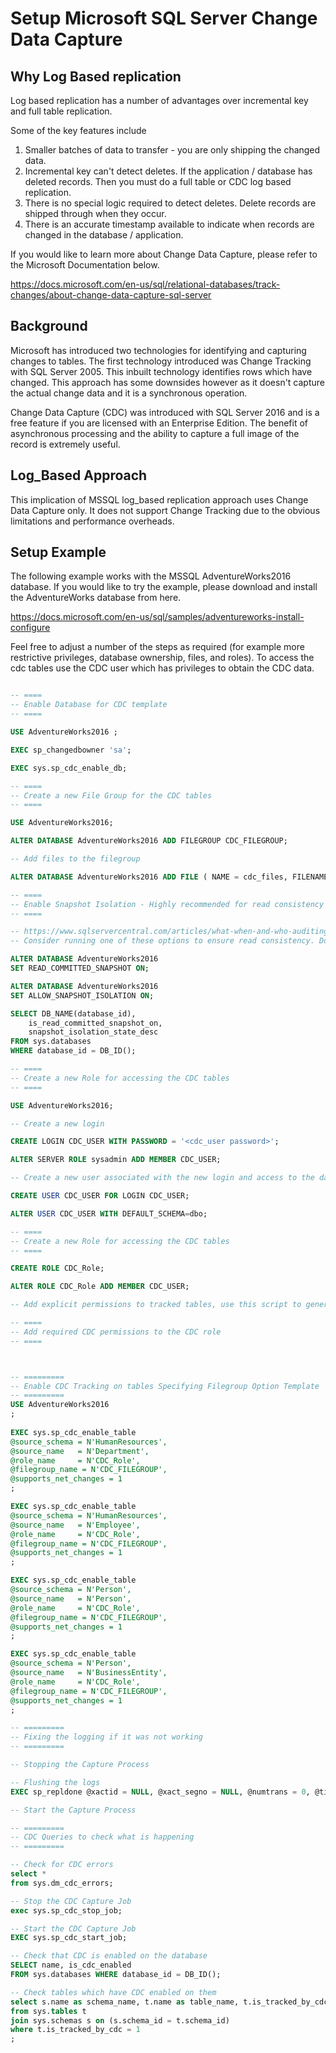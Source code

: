 # Setup Microsoft SQL Server Change Data Capture

## Why Log Based replication

Log based replication has a number of advantages over incremental key and full table replication.

Some of the key features include
1. Smaller batches of data to transfer - you are only shipping the changed data.
2. Incremental key can't detect deletes. If the application / database has deleted records. Then you must do a full table or CDC log based replication.
3. There is no special logic required to detect deletes. Delete records are shipped through when they occur.
4. There is an accurate timestamp available to indicate when records are changed in the database / application.

If you would like to learn more about Change Data Capture, please refer to the Microsoft Documentation below.

https://docs.microsoft.com/en-us/sql/relational-databases/track-changes/about-change-data-capture-sql-server

## Background

Microsoft has introduced two technologies for identifying and capturing changes to tables. The first technology introduced was Change Tracking with SQL Server 2005. This inbuilt technology
identifies rows which have changed. This approach has some downsides however as it doesn't capture the actual change data and it is a synchronous operation.

Change Data Capture (CDC) was introduced with SQL Server 2016 and is a free feature if you are licensed with an Enterprise Edition. The benefit of asynchronous processing and the ability to capture a
full image of the record is extremely useful. 

## Log_Based Approach

This implication of MSSQL log_based replication approach uses Change Data Capture only. It does not support Change Tracking due to the obvious limitations and performance overheads.

## Setup Example

The following example works with the MSSQL AdventureWorks2016 database. If you would like to try the example, please download and install the AdventureWorks database from here.

https://docs.microsoft.com/en-us/sql/samples/adventureworks-install-configure

Feel free to adjust a number of the steps as required (for example more restrictive privileges, database ownership, files, and roles). To access the cdc tables use the CDC user which has privileges
to obtain the CDC data.

```sql

-- ====  
-- Enable Database for CDC template   
-- ====  

USE AdventureWorks2016 ;  

EXEC sp_changedbowner 'sa';

EXEC sys.sp_cdc_enable_db;  

-- ====  
-- Create a new File Group for the CDC tables   
-- ====  

USE AdventureWorks2016;

ALTER DATABASE AdventureWorks2016 ADD FILEGROUP CDC_FILEGROUP;

-- Add files to the filegroup

ALTER DATABASE AdventureWorks2016 ADD FILE ( NAME = cdc_files, FILENAME = 'C:\MySQLFiles\CDC_FILES' )to FILEGROUP CDC_FILEGROUP;

-- ====  
-- Enable Snapshot Isolation - Highly recommended for read consistency and to avoid dirty commits.   
-- ====  

-- https://www.sqlservercentral.com/articles/what-when-and-who-auditing-101-part-2
-- Consider running one of these options to ensure read consistency. Do consider the impact however of enabling these features.

ALTER DATABASE AdventureWorks2016
SET READ_COMMITTED_SNAPSHOT ON;

ALTER DATABASE AdventureWorks2016
SET ALLOW_SNAPSHOT_ISOLATION ON;

SELECT DB_NAME(database_id), 
    is_read_committed_snapshot_on,
    snapshot_isolation_state_desc
FROM sys.databases
WHERE database_id = DB_ID();

-- ====  
-- Create a new Role for accessing the CDC tables   
-- ====

USE AdventureWorks2016;

-- Create a new login

CREATE LOGIN CDC_USER WITH PASSWORD = '<cdc_user password>';

ALTER SERVER ROLE sysadmin ADD MEMBER CDC_USER;

-- Create a new user associated with the new login and access to the database

CREATE USER CDC_USER FOR LOGIN CDC_USER;

ALTER USER CDC_USER WITH DEFAULT_SCHEMA=dbo;

-- ====  
-- Create a new Role for accessing the CDC tables   
-- ====

CREATE ROLE CDC_Role;

ALTER ROLE CDC_Role ADD MEMBER CDC_USER;

-- Add explicit permissions to tracked tables, use this script to generate the required grant permissions

-- ====  
-- Add required CDC permissions to the CDC role   
-- ====



-- =========  
-- Enable CDC Tracking on tables Specifying Filegroup Option Template  
-- =========  
USE AdventureWorks2016  
;  
  
EXEC sys.sp_cdc_enable_table  
@source_schema = N'HumanResources',
@source_name   = N'Department',  
@role_name     = N'CDC_Role',  
@filegroup_name = N'CDC_FILEGROUP',  
@supports_net_changes = 1  
; 

EXEC sys.sp_cdc_enable_table  
@source_schema = N'HumanResources',
@source_name   = N'Employee',  
@role_name     = N'CDC_Role',  
@filegroup_name = N'CDC_FILEGROUP',  
@supports_net_changes = 1  
; 

EXEC sys.sp_cdc_enable_table  
@source_schema = N'Person',
@source_name   = N'Person',  
@role_name     = N'CDC_Role',  
@filegroup_name = N'CDC_FILEGROUP',  
@supports_net_changes = 1  
; 

EXEC sys.sp_cdc_enable_table  
@source_schema = N'Person',
@source_name   = N'BusinessEntity',  
@role_name     = N'CDC_Role',  
@filegroup_name = N'CDC_FILEGROUP',  
@supports_net_changes = 1  
; 

-- =========  
-- Fixing the logging if it was not working  
-- =========  

-- Stopping the Capture Process

-- Flushing the logs
EXEC sp_repldone @xactid = NULL, @xact_segno = NULL, @numtrans = 0, @time = 0, @reset = 1; EXEC sp_replflush;

-- Start the Capture Process

-- =========  
-- CDC Queries to check what is happening  
-- =========  

-- Check for CDC errors
select *
from sys.dm_cdc_errors;

-- Stop the CDC Capture Job
exec sys.sp_cdc_stop_job;

-- Start the CDC Capture Job
EXEC sys.sp_cdc_start_job;

-- Check that CDC is enabled on the database
SELECT name, is_cdc_enabled
FROM sys.databases WHERE database_id = DB_ID();

-- Check tables which have CDC enabled on them
select s.name as schema_name, t.name as table_name, t.is_tracked_by_cdc, t.object_id
from sys.tables t
join sys.schemas s on (s.schema_id = t.schema_id)
where t.is_tracked_by_cdc = 1
;

```